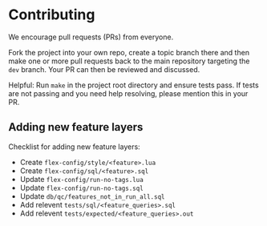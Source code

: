 # Contributing

We encourage pull requests (PRs) from everyone.

Fork the project into your own repo, create a topic branch there and then make
one or more pull requests back to the main repository targeting the `dev` branch.
Your PR can then be reviewed and discussed.

Helpful: Run `make` in the project root directory and ensure tests pass. If tests are not passing and you need help resolving, please mention this in your PR.


## Adding new feature layers

Checklist for adding new feature layers:

* Create `flex-config/style/<feature>.lua`
* Create `flex-config/sql/<feature>.sql`
* Update `flex-config/run-no-tags.lua`
* Update `flex-config/run-no-tags.sql`
* Update `db/qc/features_not_in_run_all.sql`
* Add relevent `tests/sql/<feature_queries>.sql`
* Add relevent `tests/expected/<feature_queries>.out`
